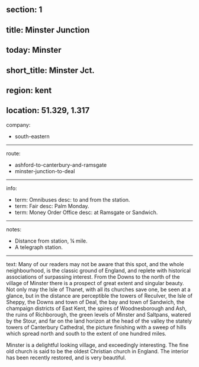 section: 1
----
title: Minster Junction
----
today: Minster
----
short_title: Minster Jct.
----
region: kent
----
location: 51.329, 1.317
----
company:
- south-eastern
----
route:
- ashford-to-canterbury-and-ramsgate
- minster-junction-to-deal
----
info:
- term: Omnibuses
  desc: to and from the station.
- term: Fair
  desc: Palm Monday.
- term: Money Order Office
  desc: at Ramsgate or Sandwich.
----
notes:
- Distance from station, ¼ mile.
- A telegraph station.
----
text: Many of our readers may not be aware that this spot, and the whole neighbourhood, is the classic ground of England, and replete with historical associations of surpassing interest. From the Downs to the north of the village of Minster there is a prospect of great extent and singular beauty. Not only may the Isle of Thanet, with all its churches save one, be seen at a glance, but in the distance are perceptible the towers of Reculver, the Isle of Sheppy, the Downs and town of Deal, the bay and town of Sandwich, the champaign districts of East Kent, the spires of Woodnesborough and Ash, the ruins of Richborough, the green levels of Minster and Saltpans, watered by the Stour, and far on the land horizon at the head of the valley the stately towers of Canterbury Cathedral, the picture finishing with a sweep of hills which spread north and south to the extent of one hundred miles.

Minster is a delightful looking village, and exceedingly interesting. The fine old church is said to be the oldest Christian church in England. The interior has been recently restored, and is very beautiful.
